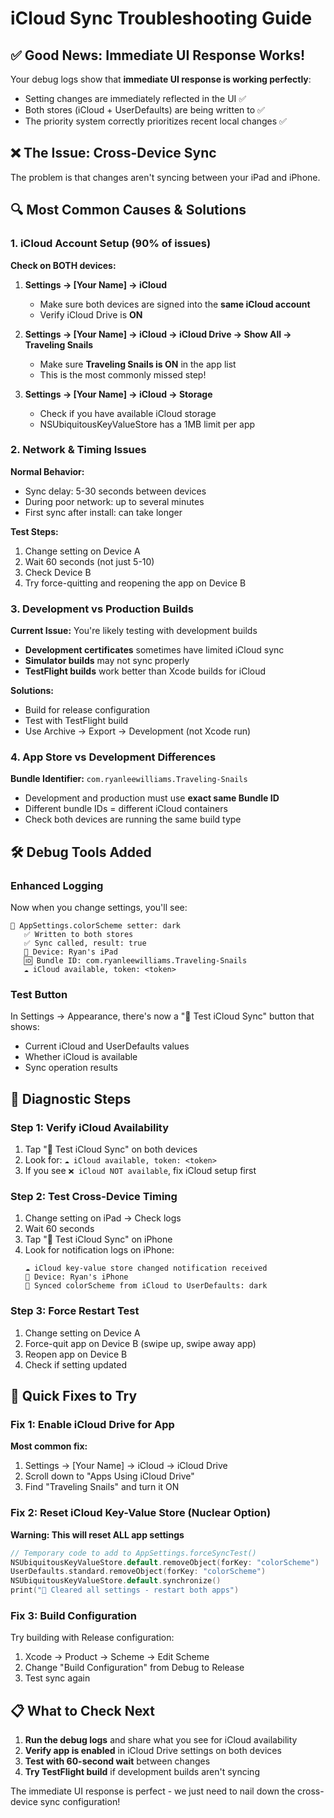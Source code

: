 # iCloud Sync Troubleshooting Guide

## ✅ Good News: Immediate UI Response Works!

Your debug logs show that **immediate UI response is working perfectly**:
- Setting changes are immediately reflected in the UI ✅
- Both stores (iCloud + UserDefaults) are being written to ✅  
- The priority system correctly prioritizes recent local changes ✅

## ❌ The Issue: Cross-Device Sync

The problem is that changes aren't syncing between your iPad and iPhone.

## 🔍 Most Common Causes & Solutions

### 1. **iCloud Account Setup** (90% of issues)

**Check on BOTH devices:**
1. **Settings → [Your Name] → iCloud**
   - Make sure both devices are signed into the **same iCloud account**
   - Verify iCloud Drive is **ON**

2. **Settings → [Your Name] → iCloud → iCloud Drive → Show All → Traveling Snails**
   - Make sure **Traveling Snails is ON** in the app list
   - This is the most commonly missed step!

3. **Settings → [Your Name] → iCloud → Storage**
   - Check if you have available iCloud storage
   - NSUbiquitousKeyValueStore has a 1MB limit per app

### 2. **Network & Timing Issues**

**Normal Behavior:**
- Sync delay: 5-30 seconds between devices
- During poor network: up to several minutes
- First sync after install: can take longer

**Test Steps:**
1. Change setting on Device A
2. Wait 60 seconds (not just 5-10)
3. Check Device B
4. Try force-quitting and reopening the app on Device B

### 3. **Development vs Production Builds**

**Current Issue:** You're likely testing with development builds
- **Development certificates** sometimes have limited iCloud sync
- **Simulator builds** may not sync properly
- **TestFlight builds** work better than Xcode builds for iCloud

**Solutions:**
- Build for release configuration
- Test with TestFlight build
- Use Archive → Export → Development (not Xcode run)

### 4. **App Store vs Development Differences**

**Bundle Identifier:** `com.ryanleewilliams.Traveling-Snails`
- Development and production must use **exact same Bundle ID**
- Different bundle IDs = different iCloud containers
- Check both devices are running the same build type

## 🛠️ Debug Tools Added

### Enhanced Logging
Now when you change settings, you'll see:
```
🎨 AppSettings.colorScheme setter: dark
   ✅ Written to both stores
   ✅ Sync called, result: true
   📱 Device: Ryan's iPad
   🆔 Bundle ID: com.ryanleewilliams.Traveling-Snails
   ☁️ iCloud available, token: <token>
```

### Test Button
In Settings → Appearance, there's now a "🧪 Test iCloud Sync" button that shows:
- Current iCloud and UserDefaults values
- Whether iCloud is available
- Sync operation results

## 🔬 Diagnostic Steps

### Step 1: Verify iCloud Availability
1. Tap "🧪 Test iCloud Sync" on both devices
2. Look for: `☁️ iCloud available, token: <token>`
3. If you see `❌ iCloud NOT available`, fix iCloud setup first

### Step 2: Test Cross-Device Timing
1. Change setting on iPad → Check logs
2. Wait 60 seconds
3. Tap "🧪 Test iCloud Sync" on iPhone
4. Look for notification logs on iPhone:
   ```
   ☁️ iCloud key-value store changed notification received
   📱 Device: Ryan's iPhone
   🔄 Synced colorScheme from iCloud to UserDefaults: dark
   ```

### Step 3: Force Restart Test
1. Change setting on Device A
2. Force-quit app on Device B (swipe up, swipe away app)
3. Reopen app on Device B
4. Check if setting updated

## 🚀 Quick Fixes to Try

### Fix 1: Enable iCloud Drive for App
**Most common fix:**
1. Settings → [Your Name] → iCloud → iCloud Drive
2. Scroll down to "Apps Using iCloud Drive"
3. Find "Traveling Snails" and turn it ON

### Fix 2: Reset iCloud Key-Value Store (Nuclear Option)
**Warning: This will reset ALL app settings**
```swift
// Temporary code to add to AppSettings.forceSyncTest()
NSUbiquitousKeyValueStore.default.removeObject(forKey: "colorScheme")
UserDefaults.standard.removeObject(forKey: "colorScheme")
NSUbiquitousKeyValueStore.default.synchronize()
print("🧹 Cleared all settings - restart both apps")
```

### Fix 3: Build Configuration
Try building with Release configuration:
1. Xcode → Product → Scheme → Edit Scheme
2. Change "Build Configuration" from Debug to Release
3. Test sync again

## 📋 What to Check Next

1. **Run the debug logs** and share what you see for iCloud availability
2. **Verify app is enabled** in iCloud Drive settings on both devices  
3. **Test with 60-second wait** between changes
4. **Try TestFlight build** if development builds aren't syncing

The immediate UI response is perfect - we just need to nail down the cross-device sync configuration!